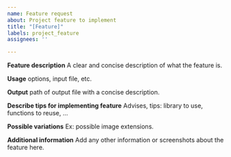```yaml
---
name: Feature request
about: Project feature to implement
title: "[Feature]"
labels: project_feature
assignees: ''

---
```


**Feature description**
A clear and concise description of what the feature is. 

**Usage**
options, input file, etc.

**Output**
path of output file with a concise description.

**Describe tips for implementing feature**
Advises, tips: library to use, functions to reuse, ...

**Possible variations**
Ex: possible image extensions.

**Additional information**
Add any other information or screenshots about the feature here.

